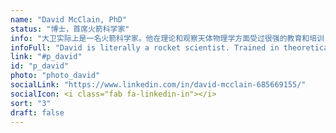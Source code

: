 ```yaml
---
name: "David McClain, PhD"
status: "博士，首席火箭科学家"
info: "大卫实际上是一名火箭科学家。他在理论和观察天体物理学方面受过很强的教育和培训，除了计算机科学之外，他还带来了无与伦比的五十年独特的编程专业知识。"
infoFull: "David is literally a rocket scientist. Trained in theoretical and observational astrophysics, in addition to computer science, he brings an incomparable and extraordinary five decades of unique programming expertise to the table. David has served as a Principal Scientist in the aerospace industry where he built airborne LIDAR systems for underwater mine detection, and was a Senior Scientist on the Raytheon ExoAtmospheric Kill Vehicle (EKV) program. He is a true expert in numerous computer languages, including Lisp, and an authority on signal processing, image processing, guidance and navigation, radio-frequency and infrared target detection systems, and target tracking. He has twice addressed the European Common Lisp Meeting."
link: "#p_david"
id: "p_david"
photo: "photo_david"
socialLink: "https://www.linkedin.com/in/david-mcclain-685669155/"
socialIcon: <i class="fab fa-linkedin-in"></i>
sort: "3"
draft: false
---
```

